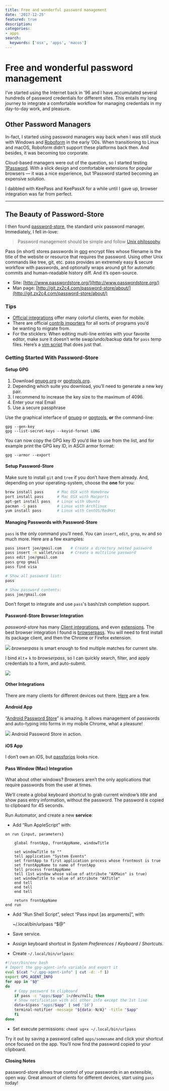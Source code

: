 ```yaml
---
title: Free and wonderful password management
date: '2017-12-25'
featured: true
description:
categories:
- apps
search:
  keywords: ['osx', 'apps', 'macos']
---
```

# Free and wonderful password management

I’ve started using the Internet back in ’96 and I have accumulated several
hundreds of password credentials for different sites. This entails my long
journey to integrate a comfortable workflow for managing credentials in my
day-to-day work, and pleasure.

## Other Password Managers

In-fact, I started using password managers way back when I was still stuck with
Windows and [Roboform](https://www.roboform.com/) in the early ’00s. When
transitioning to Linux and macOS, Roboform didn’t support these platforms back
then. And besides, it was becoming too corporate.

Cloud-based managers were out of the question, so I started testing
[1Password](https://1password.com/). With a slick design and comfortable
extensions for popular browsers — it was a nice experience, but 1Password
started becoming an expensive solution.

I dabbled with KeePass and KeePassX for a while until I gave up, browser
integration was far from perfect.

*****

## The Beauty of Password-Store

I then found [password-store](https://www.passwordstore.org/), the standard unix
password manager. Immediately, I fell in-love:

> Password management should be simple and follow [Unix
> philosophy](http://en.wikipedia.org/wiki/Unix_philosophy).

Pass (in short) stores passwords in
[gpg](http://en.wikipedia.org/wiki/GNU_Privacy_Guard) encrypt files whose
filename is the title of the website or resource that requires the password.
Using other Unix commands like tree, git, etc. pass provides an extremely easy &
secure workflow with passwords, and optionally wraps around git for automatic
commits and human-readable history diff. And it’s open-source.

* Site: [http://www.passwordstore.org/](http://www.passwordstore.org/)
* Man page:
[http://git.zx2c4.com/password-store/about/](http://git.zx2c4.com/password-store/about/)

### Tips

* [Official integrations](https://www.passwordstore.org/#migration) offer many
colorful clients, even for mobile.
* There are official [contrib
importers](http://git.zx2c4.com/password-store/tree/contrib/importers) for all
sorts of programs you’d<br> be wanting to migrate from.
* For the sticklers: When editing multi-line entries with your favorite editor,
make sure it doesn’t write swap/undo/backup data for `pass` temp files. Here’s a
[vim
script](https://git.zx2c4.com/password-store/tree/contrib/vim/noplaintext.vim)
that does just that.

### Getting Started With Password-Store

#### Setup GPG

1.  Download [gnupg.org](https://www.gnupg.org/download/) or
[gpgtools.org](https://gpgtools.org/).
1.  Depending which suite you download, you’ll need to generate a new key pair.
1.  I recommend to increase the key size to the maximum of 4096.
1.  Enter your real Email
1.  Use a secure passphrase

Use the graphical interface of [gnupg](https://www.gnupg.org/download/) or
[gpgtools](https://gpgtools.org/), **or** the command-line:

    gpg --gen-key
    gpg --list-secret-keys --keyid-format LONG

You can now copy the GPG key ID you’d like to use from the list, and for example
print the GPG key ID, in ASCII armor format:

    gpg --armor --export 

#### Setup Password-Store

Make sure to install `git` and `tree` if you don’t have them already. And,
depending on your operating-system, choose the **one** for you:

```sh
brew install pass      # Mac OSX with Homebrew
port install pass      # Mac OSX with Macports
apt-get install pass   # Linux with Ubuntu
pacman -S pass         # Linux with Archlinux
yum install pass       # Linux with CentOS/RedHat
```

#### Managing Passwords with Password-Store

`pass` is the only command you’ll need. You can `insert`, `edit`, `grep`, `mv`
and so much more. Here are a few examples:

```sh
pass insert joe/gmail.com    # Create a directory nested password
pass insert -m wallet/visa   # Create a multiline password
pass edit joe/gmail.com
pass grep gmail
pass find visa

# Show all password list:
pass

# Show password contents:
pass joe/gmail.com
```

Don’t forget to integrate and use `pass`'s bash/zsh completion support.

#### Password-Store Browser Integration

*password-store* has many [Client
integrations](https://www.passwordstore.org/#other), and even
[extensions](https://www.passwordstore.org/#extensions). The best browser
integration I found is
[browserpass](https://github.com/dannyvankooten/browserpass). You will need to
first install its package client, and then the Chrome or Firefox extension.

![](https://cdn-images-1.medium.com/max/1600/1*zC82z0wvVfJmP_sd1qOPQQ.png)
<span class="figcaption_hack">*browserpass* is smart enough to find multiple matches for current site.</span>

I bind `Alt`+ `k` to *browserpass*, so I can quickly search, filter, and apply
credentials to a form, and auto-submit.

![](https://cdn-images-1.medium.com/max/1600/1*T0Lax9n_zcdpiN5-Y4pnJQ.png)

#### Other Integrations

There are many clients for different devices out there.
[Here](https://www.passwordstore.org/#other) are a few.

#### Android App

“[Android Password Store](https://github.com/zeapo/Android-Password-Store)” is
amazing. It allows management of passwords and auto-typing into forms in my
mobile Chrome, what a pleasure!

![](https://cdn-images-1.medium.com/max/1600/1*qslarC0CPAz3l8BLLIFSuQ.png)
<span class="figcaption_hack">Android Password Store in action.</span>

#### iOS App

I don’t own an iOS, but [passforios](https://mssun.github.io/passforios/) looks
nice.

#### Pass Window (Mac) Integration

What about other windows? Browsers aren’t the only applications that require
passwords from the user at times.

We’ll create a global keyboard shortcut to grab current window’s *title* and
show pass entry information, without the password. The password is copied to
clipboard for 45 seconds.

Run Automator, and create a new **service**:

* Add “Run AppleScript” with:

```applescript
on run {input, parameters}

    global frontApp, frontAppName, windowTitle

    set windowTitle to ""
    tell application "System Events"
    set frontApp to first application process whose frontmost is true
    set frontAppName to name of frontApp
    tell process frontAppName
    tell (1st window whose value of attribute "AXMain" is true)
    set windowTitle to value of attribute "AXTitle"
    end tell
    end tell
    end tell

    return frontAppName
end run
```

* Add “Run Shell Script”, select “Pass input [as arguments]”, with:

    ~/.local/bin/urlpass “$@”

* Save service.
* Assign keyboard shortcut in *System Preferences* / *Keyboard* / *Shortcuts*.
* Create `~/.local/bin/urlpass`:

```sh
#!/usr/bin/env bash
# Import the gpg-agent-info variable and export it
eval $(cat "~/.gpg-agent-info" | cut -d: -f 1)
export GPG_AGENT_INFO
for app in "$@"
do
    # Copy password to clipboard
    if pass -c "apps/$app" 1>/dev/null; then
    # Show notification with all other info except the 1st line
    data=$(pass "apps/$app" | sed '1d')
    terminal-notifier -message "${data:-N/A}" -title "$app"
    fi
done
```

* Set execute permissions: `chmod ug+x ~/.local/bin/urlpass`

Try it out by saving a password called `apps/somename` and click your shortcut
once focused on the app. You’ll now find the password copied to your clipboard.

#### Closing Notes

password-store allows true control of your passwords in an extensible, open way.
Great amount of clients for different devices, start using `pass` today!
